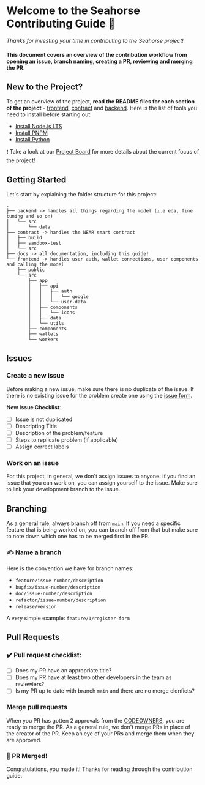 # Welcome to the Seahorse Contributing Guide 🌊

*Thanks for investing your time in contributing to the Seahorse project!*

#### This document covers an overview of the contribution workflow from opening an issue, branch naming, creating a PR, reviewing and merging the PR.

## New to the Project?

To get an overview of the project, **read the README files for each section of the project** - [frontend](https://github.com/KonferCA/Seahorse/blob/main/frontend/README.md), [contract](https://github.com/KonferCA/Seahorse/blob/main/contract/README.md) and [backend](https://github.com/KonferCA/Seahorse/blob/main/backend/README.md). Here is the list of tools you need to install before starting out:

- [Install Node.js LTS](https://nodejs.org/en/download)
- [Install PNPM](https://pnpm.io/installation)
- [Install Python](https://www.python.org/downloads/)

❗ Take a look at our [Project Board](https://github.com/orgs/KonferCA/projects/1) for more details about the current focus of the project!

## Getting Started

Let's start by explaining the folder structure for this project:

```
.
├── backend -> handles all things regarding the model (i.e eda, fine tuning and so on)
│   └── src
│       └── data
├── contract -> handles the NEAR smart contract 
│   ├── build
│   ├── sandbox-test
│   └── src
├── docs -> all documentation, including this guide!
└── frontend -> handles user auth, wallet connections, user components and calling the model
    ├── public
    └── src
        ├── app
        │   ├── api
        │   │   ├── auth
        │   │   │   └── google
        │   │   └── user-data
        │   ├── components
        │   │   └── icons
        │   ├── data
        │   └── utils
        ├── components
        ├── wallets
        └── workers
```

## Issues

### Create a new issue

Before making a new issue, make sure there is no duplicate of the issue. If there is no existing issue for the problem
create one using the [issue form](https://github.com/KonferCA/Seahorse/issues/new).

**New Issue Checklist**:
- [ ] Issue is not duplicated
- [ ] Descripting Title
- [ ] Description of the problem/feature
- [ ] Steps to replicate problem (if applicable)
- [ ] Assign correct labels

### Work on an issue

For this project, in general, we don't assign issues to anyone. If you find an issue that you can work on, you can assign yourself to the issue. Make sure to link your development branch to the issue.

## Branching

As a general rule, always branch off from `main`. If you need a specific feature that is being worked on, you can branch off from that but make sure to note down which one has to be merged first in the PR.

### ✍️ Name a branch

Here is the convention we have for branch names:

- `feature/issue-number/description`
- `bugfix/issue-number/description`
- `doc/issue-number/description`
- `refactor/issue-number/description`
- `release/version`

A very simple example: `feature/1/register-form`

## Pull Requests

### ✔️ Pull request checklist:

- [ ] Does my PR have an appropriate title?
- [ ] Does my PR have at least two other developers in the team as reviewiers?
- [ ] Is my PR up to date with branch `main` and there are no merge clonficts?

### Merge pull requests

When you PR has gotten 2 approvals from the [CODEOWNERS](https://github.com/KonferCA/Seahorse/blob/main/.github/CODEOWNERS), you are ready to merge the PR. 
As a general rule, we don't merge PRs in place of the creator of the PR.
Keep an eye of your PRs and merge them when they are approved.

### 🥳 PR Merged!

Congratulations, you made it! Thanks for reading through the contribution guide.
